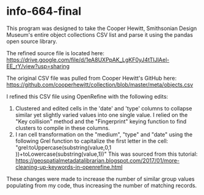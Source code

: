 # info-664-final

This program was designed to take the Cooper Hewitt, Smithsonian Design Museum's entire object collections CSV list and parse it using the pandas open source library.

The refined source file is located here: https://drive.google.com/file/d/1eA8UXPpAK_LgKF0yJ4tTlJlAel-EE_rY/view?usp=sharing

The original CSV file was pulled from Cooper Hewitt's GitHub here: https://github.com/cooperhewitt/collection/blob/master/meta/objects.csv

I refined this CSV file using OpenRefine with the following edits:
1. Clustered and edited cells in the 'date' and 'type' columns to collapse similar yet slightly varied values into one single value. I relied on the "Key collision" method and the "Fingerprint" keying function to find clusters to compile in these columns.
2. I ran cell transformation on the "medium", "type" and "date" using the following Grel function to capitalize the first letter in the cell: "grel:toUppercase(substring(value,0,1 ))+toLowercase(substring(value,1))" This was sourced from this tutorial: https://geospatialmetadatalibrarian.blogspot.com/2017/01/more-cleaning-up-keywords-in-openrefine.html

These changes were made to increase the number of similar group values populating from my code, thus increasing the number of matching records.
